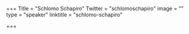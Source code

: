 +++
Title = "Schlomo Schapiro"
Twitter = "schlomoschapiro"
image = ""
type = "speaker"
linktitle = "schlomo-schapiro"

+++


